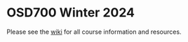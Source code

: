 # OSD700 Winter 2024

Please see the [wiki](https://github.com/humphd/osd700-winter-2024/wiki) for all course information and resources.
